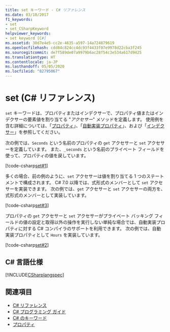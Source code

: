 ```yaml
---
title: set キーワード - C# リファレンス
ms.date: 03/10/2017
f1_keywords:
- set
- set_CSharpKeyword
helpviewer_keywords:
- set keyword [C#]
ms.assetid: 30d7e4e5-cc2e-4635-a597-14a724879619
ms.openlocfilehash: cdd84c824cc4dc93f4433f07e9978d22cba3f245
ms.sourcegitcommit: de7f589de07a9979b6ac28f54c3e534a617d9425
ms.translationtype: HT
ms.contentlocale: ja-JP
ms.lasthandoff: 05/05/2020
ms.locfileid: "82795067"
---
```

# <a name="set-c-reference"></a>set (C# リファレンス)

`set` キーワードは、プロパティまたはインデクサーで、プロパティ値またはインデクサーの要素値を割り当てる "*アクセサー*" メソッドを定義します。 使用例を含む詳細については、「[プロパティ](../../programming-guide/classes-and-structs/properties.md)」、「[自動実装プロパティ](../../programming-guide/classes-and-structs/auto-implemented-properties.md)」、および「[インデクサー](../../programming-guide/indexers/index.md)」を参照してください。

次の例では、`Seconds` という名前のプロパティの `get` アクセサーと `set` アクセサーを定義しています。 また、`_seconds` という名前のプライベート フィールドを使って、プロパティの値を戻しています。

[!code-csharp[set#1](~/samples/snippets/csharp/language-reference/keywords/get/get-1.cs)]

多くの場合、前の例のように、`set` アクセサーは値を割り当てる 1 つのステートメントで構成されます。 C# 7.0 以降では、式形式のメンバーとして `set` アクセサーを実装できます。 次の例では、`get` アクセサーと `set` アクセサーの両方を、式形式のメンバーとして実装しています。

[!code-csharp[set#3](~/samples/snippets/csharp/language-reference/keywords/get/get-3.cs)]
  
プロパティの `get` アクセサーと `set` アクセサーがプライベート バッキング フィールドの値の設定と取得以外の操作を実行しない単純な場合では、自動実装プロパティに対する C# コンパイラのサポートを利用できます。 次の例では、自動実装プロパティとして `Hours` を実装しています。

[!code-csharp[set#2](~/samples/snippets/csharp/language-reference/keywords/get/get-2.cs)]
  
## <a name="c-language-specification"></a>C# 言語仕様

[!INCLUDE[CSharplangspec](~/includes/csharplangspec-md.md)]

## <a name="see-also"></a>関連項目

- [C# リファレンス](../index.md)
- [C# プログラミング ガイド](../../programming-guide/index.md)
- [C# のキーワード](index.md)
- [プロパティ](../../programming-guide/classes-and-structs/properties.md)
